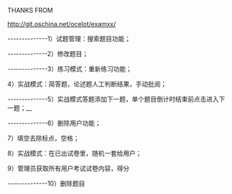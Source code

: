 
THANKS FROM

http://git.oschina.net/ocelot/examxx/


--------------1）试题管理：搜索题目功能；

--------------2）修改题目；

--------------3）练习模式：重新练习功能；

4）实战模式：简答题，论述题人工判断结果，手动批阅；

--------------5）实战模式答题添加下一题，单个题目倒计时结束前点击进入下一题；__

--------------6）删除用户功能；

7）填空去除标点，空格；

8）实战模式：在已出试卷里，随机一套给用户；

9）管理员获取所有用户考试试卷内容，得分

--------------10）删除题目
